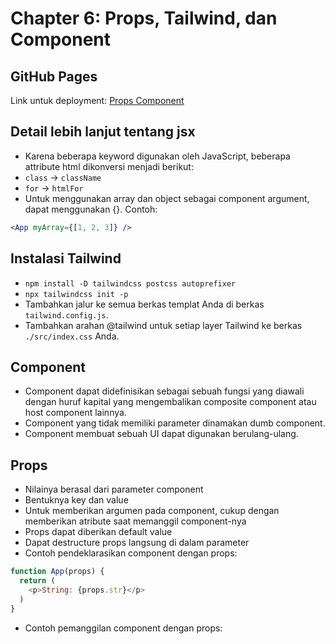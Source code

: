 # Chapter 6: Props, Tailwind, dan Component

## GitHub Pages
Link untuk deployment: [Props Component](https://fatahpratam.github.io/tutorial-react-component/)

## Detail lebih lanjut tentang jsx
- Karena beberapa keyword digunakan oleh JavaScript, beberapa attribute html dikonversi menjadi berikut:
- `class` -> `className`
- `for` -> `htmlFor`
- Untuk menggunakan array dan object sebagai component argument, dapat menggunakan {}. Contoh:
```jsx
<App myArray={[1, 2, 3]} />
```

## Instalasi Tailwind
- `npm install -D tailwindcss postcss autoprefixer`
- `npx tailwindcss init -p`
- Tambahkan jalur ke semua berkas templat Anda di berkas `tailwind.config.js`.
- Tambahkan arahan @tailwind untuk setiap layer Tailwind ke berkas `./src/index.css` Anda.

## Component
- Component dapat didefinisikan sebagai sebuah fungsi yang diawali dengan huruf kapital yang mengembalikan composite component atau host component lainnya.
- Component yang tidak memiliki parameter dinamakan dumb component.
- Component membuat sebuah UI dapat digunakan berulang-ulang.

## Props
- Nilainya berasal dari parameter component
- Bentuknya key dan value
- Untuk memberikan argumen pada component, cukup dengan memberikan atribute saat memanggil component-nya
- Props dapat diberikan default value
- Dapat destructure props langsung di dalam parameter
- Contoh pendeklarasikan component dengan props:
```js
function App(props) {
  return (
    <p>String: {props.str}</p>
  )
}
```
- Contoh pemanggilan component dengan props:
<App str="test" />